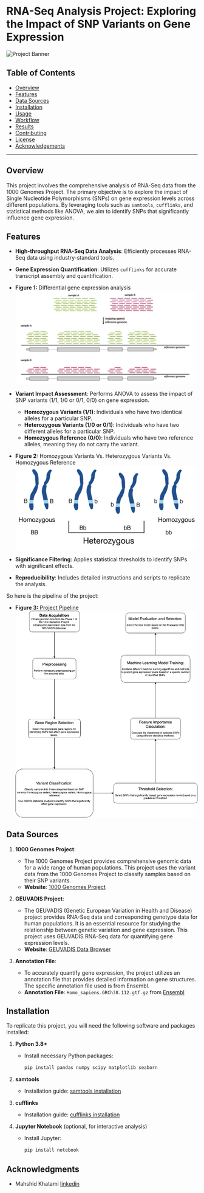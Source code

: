 # RNA-Seq Analysis Project: Exploring the Impact of SNP Variants on Gene Expression

![Project Banner](https://via.placeholder.com/1200x300.png?text=RNA-Seq+Analysis+Project)

## Table of Contents

- [Overview](#overview)
- [Features](#features)
- [Data Sources](#data-sources)
- [Installation](#installation)
- [Usage](#usage)
- [Workflow](#workflow)
- [Results](#results)
- [Contributing](#contributing)
- [License](#license)
- [Acknowledgements](#acknowledgements)

---

## Overview

This project involves the comprehensive analysis of RNA-Seq data from the 1000 Genomes Project. The primary objective is to explore the impact of Single Nucleotide Polymorphisms (SNPs) on gene expression levels across different populations. By leveraging tools such as `samtools`, `cufflinks`, and statistical methods like ANOVA, we aim to identify SNPs that significantly influence gene expression.

## Features

- **High-throughput RNA-Seq Data Analysis**: Efficiently processes RNA-Seq data using industry-standard tools.
- **Gene Expression Quantification**: Utilizes `cufflinks` for accurate transcript assembly and quantification.

- **Figure 1:** Differential gene expression analysis
![Data Visualization](Figures/Cufflinks.png)

- **Variant Impact Assessment**: Performs ANOVA to assess the impact of SNP variants (1/1, 1/0 or 0/1, 0/0) on gene expression.
  - **Homozygous Variants (1/1)**: Individuals who have two identical alleles for a particular SNP.
  - **Heterozygous Variants (1/0 or 0/1)**: Individuals who have two different alleles for a particular SNP.
  - **Homozygous Reference (0/0)**: Individuals who have two reference alleles, meaning they do not carry the variant.

- **Figure 2:** Homozygous Variants Vs. Heterozygous Variants Vs. Homozygous Reference
![Data Visualization](Figures/Homo-Hetro.png)

- **Significance Filtering**: Applies statistical thresholds to identify SNPs with significant effects.
- **Reproducibility**: Includes detailed instructions and scripts to replicate the analysis.

So here is the pipeline of the project:
- **Figure 3:** Project Pipeline
![Data Visualization](Figures/Pipeline.drawio.png)

## Data Sources

1. **1000 Genomes Project**: 
   - The 1000 Genomes Project provides comprehensive genomic data for a wide range of human populations. This project uses the variant data from the 1000 Genomes Project to classify samples based on their SNP variants.
   - **Website**: [1000 Genomes Project](http://www.internationalgenome.org/)

2. **GEUVADIS Project**:
   - The GEUVADIS (Genetic European Variation in Health and Disease) project provides RNA-Seq data and corresponding genotype data for human populations. It is an essential resource for studying the relationship between genetic variation and gene expression. This project uses GEUVADIS RNA-Seq data for quantifying gene expression levels.
   - **Website**: [GEUVADIS Data Browser](https://www.ebi.ac.uk/Tools/geuvadis-das/)

3. **Annotation File**: 
   - To accurately quantify gene expression, the project utilizes an annotation file that provides detailed information on gene structures. The specific annotation file used is from Ensembl.
   - **Annotation File**: `Homo_sapiens.GRCh38.112.gtf.gz` from [Ensembl](https://www.ensembl.org)
   

## Installation

To replicate this project, you will need the following software and packages installed:

1. **Python 3.8+**
   - Install necessary Python packages:
     ```bash
     pip install pandas numpy scipy matplotlib seaborn
     ```

2. **samtools**
   - Installation guide: [samtools installation](http://www.htslib.org/download/)

3. **cufflinks**
   - Installation guide: [cufflinks installation](http://cole-trapnell-lab.github.io/cufflinks/install/)

4. **Jupyter Notebook** (optional, for interactive analysis)
   - Install Jupyter:
     ```bash
     pip install notebook
     ```


## Acknowledgments
- Mahshid Khatami [linkedin](https://www.linkedin.com/in/mahshidkhatami-data-analyst)
